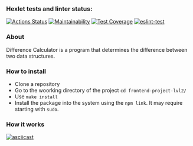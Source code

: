 ### Hexlet tests and linter status:
[![Actions Status](https://github.com/bogdan-ho/frontend-project-lvl2/workflows/hexlet-check/badge.svg)](https://github.com/bogdan-ho/frontend-project-lvl2/actions)
[![Maintainability](https://api.codeclimate.com/v1/badges/6a6a42a31b2d693da17c/maintainability)](https://codeclimate.com/github/bogdan-ho/frontend-project-lvl2/maintainability)
[![Test Coverage](https://api.codeclimate.com/v1/badges/6a6a42a31b2d693da17c/test_coverage)](https://codeclimate.com/github/bogdan-ho/frontend-project-lvl2/test_coverage)
[![eslint-test](https://github.com/bogdan-ho/frontend-project-lvl2/actions/workflows/eslint-test.yml/badge.svg?branch=main)](https://github.com/bogdan-ho/frontend-project-lvl2/actions/workflows/eslint-test.yml)

### About
Difference Calculator is a program that determines the difference between two data structures.

### How to install
- Clone a repository
- Go to the woorking directory of the project `cd frontend-project-lvl2/`
- Use `make install`
- Install the package into the system using the `npm link`. It may require starting with `sudo`.

### How it works
[![asciicast](https://asciinema.org/a/TF4rXR34Hn3H6S4200jVyTe2K.svg)](https://asciinema.org/a/TF4rXR34Hn3H6S4200jVyTe2K)